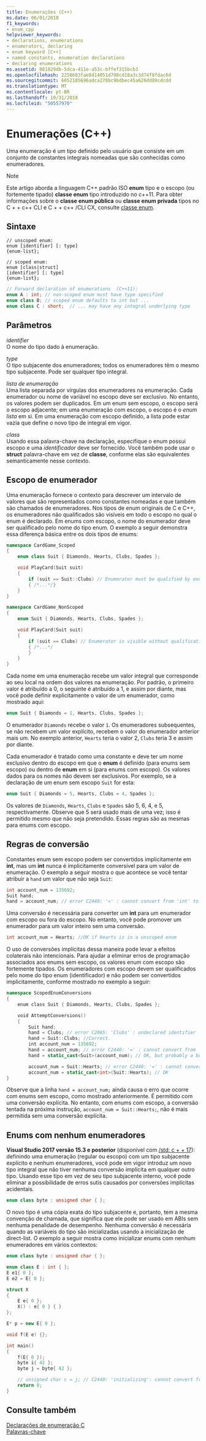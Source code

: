 ```yaml
---
title: Enumerações (C++)
ms.date: 06/01/2018
f1_keywords:
- enum_cpp
helpviewer_keywords:
- declarations, enumerations
- enumerators, declaring
- enum keyword [C++]
- named constants, enumeration declarations
- declaring enumerations
ms.assetid: 081829db-5dca-411e-a53c-bffef315bcb3
ms.openlocfilehash: 2258683fae8d14051d798cd18a3c3d74f8fdac6d
ms.sourcegitcommit: 6052185696adca270bc9bdbec45a626dd89cdcdd
ms.translationtype: MT
ms.contentlocale: pt-BR
ms.lasthandoff: 10/31/2018
ms.locfileid: "50557970"
---
```

# <a name="enumerations-c"></a>Enumerações (C++)

Uma enumeração é um tipo definido pelo usuário que consiste em um conjunto de constantes integrais nomeadas que são conhecidas como enumeradores.

> [!NOTE]
>  Este artigo aborda a linguagem C++ padrão ISO **enum** tipo e o escopo (ou fortemente tipado) **classe enum** tipo introduzido no c++11. Para obter informações sobre o **classe enum pública** ou **classe enum privada** tipos no C + + c++ CLI e C + + c++ /CLI CX, consulte [classe enum](../windows/enum-class-cpp-component-extensions.md).

## <a name="syntax"></a>Sintaxe

```
// unscoped enum:
enum [identifier] [: type]
{enum-list}; 

// scoped enum:
enum [class|struct]
[identifier] [: type]
{enum-list};
```

```cpp
// Forward declaration of enumerations  (C++11):
enum A : int; // non-scoped enum must have type specified
enum class B; // scoped enum defaults to int but ...
enum class C : short;  // ... may have any integral underlying type
```

## <a name="parameters"></a>Parâmetros

*identifier*<br/>
O nome do tipo dado à enumeração.

*type*<br/>
O tipo subjacente dos enumeradores; todos os enumeradores têm o mesmo tipo subjacente. Pode ser qualquer tipo integral.

*lista de enumeração*<br/>
Uma lista separada por vírgulas dos enumeradores na enumeração. Cada enumerador ou nome de variável no escopo deve ser exclusivo. No entanto, os valores podem ser duplicados. Em um enum sem escopo, o escopo será o escopo adjacente; em uma enumeração com escopo, o escopo é o *enum lista* em si.  Em uma enumeração com escopo definido, a lista pode estar vazia que define o novo tipo de integral em vigor.

*class*<br/>
Usando essa palavra-chave na declaração, especifique o enum possui escopo e uma *identificador* deve ser fornecido. Você também pode usar o **struct** palavra-chave em vez de **classe**, conforme elas são equivalentes semanticamente nesse contexto.

## <a name="enumerator-scope"></a>Escopo de enumerador

Uma enumeração fornece o contexto para descrever um intervalo de valores que são representados como constantes nomeadas e que também são chamados de enumeradores. Nos tipos de enum originais de C e C++, os enumeradores não qualificados são visíveis em todo o escopo no qual o enum é declarado. Em enums com escopo, o nome do enumerador deve ser qualificado pelo nome do tipo enum. O exemplo a seguir demonstra essa diferença básica entre os dois tipos de enums:

```cpp
namespace CardGame_Scoped
{
    enum class Suit { Diamonds, Hearts, Clubs, Spades };

    void PlayCard(Suit suit)
    {
        if (suit == Suit::Clubs) // Enumerator must be qualified by enum type
        { /*...*/}
    }
}

namespace CardGame_NonScoped
{
    enum Suit { Diamonds, Hearts, Clubs, Spades };

    void PlayCard(Suit suit)
    {
        if (suit == Clubs) // Enumerator is visible without qualification
        { /*...*/
        }
    }
}
```

Cada nome em uma enumeração recebe um valor integral que corresponde ao seu local na ordem dos valores na enumeração. Por padrão, o primeiro valor é atribuído a 0, o seguinte é atribuído a 1, e assim por diante, mas você pode definir explicitamente o valor de um enumerador, como mostrado aqui:

```cpp
enum Suit { Diamonds = 1, Hearts, Clubs, Spades };
```

O enumerador `Diamonds` recebe o valor `1`. Os enumeradores subsequentes, se não recebem um valor explícito, recebem o valor do enumerador anterior mais um. No exemplo anterior, `Hearts` teria o valor 2, `Clubs` teria 3 e assim por diante.

Cada enumerador é tratado como uma constante e deve ter um nome exclusivo dentro do escopo em que o **enum** é definido (para enums sem escopo) ou dentro de **enum** em si (para enums com escopo). Os valores dados para os nomes não devem ser exclusivos. Por exemplo, se a declaração de um enum sem escopo `Suit` for esta:

```cpp
enum Suit { Diamonds = 5, Hearts, Clubs = 4, Spades };
```

Os valores de `Diamonds`, `Hearts`, `Clubs` e `Spades` são 5, 6, 4, e 5, respectivamente. Observe que 5 será usado mais de uma vez; isso é permitido mesmo que não seja pretendido. Essas regras são as mesmas para enums com escopo.

## <a name="casting-rules"></a>Regras de conversão

Constantes enum sem escopo podem ser convertidos implicitamente em **int**, mas um **int** nunca é implicitamente conversível para um valor de enumeração. O exemplo a seguir mostra o que acontece se você tentar atribuir a `hand` um valor que não seja `Suit`:

```cpp
int account_num = 135692;
Suit hand;
hand = account_num; // error C2440: '=' : cannot convert from 'int' to 'Suit'
```

Uma conversão é necessária para converter um **int** para um enumerador com escopo ou fora do escopo. No entanto, você pode promover um enumerador para um valor inteiro sem uma conversão.

```cpp
int account_num = Hearts; //OK if Hearts is in a unscoped enum
```

O uso de conversões implícitas dessa maneira pode levar a efeitos colaterais não intencionais. Para ajudar a eliminar erros de programação associados aos enums sem escopo, os valores enum com escopo são fortemente tipados. Os enumeradores com escopo devem ser qualificados pelo nome do tipo enum (identificador) e não podem ser convertidos implicitamente, conforme mostrado no exemplo a seguir:

```cpp
namespace ScopedEnumConversions
{
    enum class Suit { Diamonds, Hearts, Clubs, Spades };

    void AttemptConversions()
    {
        Suit hand; 
        hand = Clubs; // error C2065: 'Clubs' : undeclared identifier
        hand = Suit::Clubs; //Correct.
        int account_num = 135692;
        hand = account_num; // error C2440: '=' : cannot convert from 'int' to 'Suit'
        hand = static_cast<Suit>(account_num); // OK, but probably a bug!!!

        account_num = Suit::Hearts; // error C2440: '=' : cannot convert from 'Suit' to 'int'
        account_num = static_cast<int>(Suit::Hearts); // OK
}
```

Observe que a linha `hand = account_num;` ainda causa o erro que ocorre com enums sem escopo, como mostrado anteriormente. É permitido com uma conversão explícita. No entanto, com enums com escopo, a conversão tentada na próxima instrução, `account_num = Suit::Hearts;`, não é mais permitida sem uma conversão explícita.

## <a name="no_enumerators"></a> Enums com nenhum enumeradores

**Visual Studio 2017 versão 15.3 e posterior** (disponível com [/std: c + + 17](../build/reference/std-specify-language-standard-version.md)): definindo uma enumeração (regular ou escopo) com um tipo subjacente explícito e nenhum enumeradores, você pode em vigor introduz um novo tipo integral que não tiver nenhuma conversão implícita em qualquer outro tipo. Usando esse tipo em vez de seu tipo subjacente interno, você pode eliminar a possibilidade de erros sutis causados por conversões implícitas acidentais.

```cpp
enum class byte : unsigned char { };
```

O novo tipo é uma cópia exata do tipo subjacente e, portanto, tem a mesma convenção de chamada, que significa que ele pode ser usado em ABIs sem nenhuma penalidade de desempenho. Nenhuma conversão é necessária quando as variáveis do tipo são inicializadas usando a inicialização de direct-list. O exemplo a seguir mostra como inicializar enums com nenhum enumeradores em vários contextos:

```cpp
enum class byte : unsigned char { };

enum class E : int { };
E e1{ 0 };
E e2 = E{ 0 };

struct X
{
    E e{ 0 };
    X() : e{ 0 } { }
};

E* p = new E{ 0 };

void f(E e) {};

int main()
{
    f(E{ 0 });
    byte i{ 42 };
    byte j = byte{ 42 };

    // unsigned char c = j; // C2440: 'initializing': cannot convert from 'byte' to 'unsigned char'
    return 0;
}
```

## <a name="see-also"></a>Consulte também

[Declarações de enumeração C](../c-language/c-enumeration-declarations.md)<br/>
[Palavras-chave](../cpp/keywords-cpp.md)
